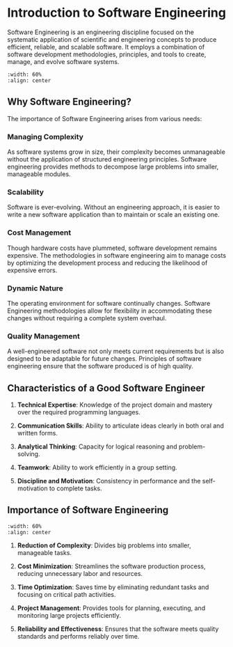 # Introduction to Software Engineering

Software Engineering is an engineering discipline focused on the systematic application of scientific and engineering concepts to produce efficient, reliable, and scalable software. It employs a combination of software development methodologies, principles, and tools to create, manage, and evolve software systems.

```{image} figs/softeng-intro.png
:width: 60%
:align: center
```

## Why Software Engineering?

The importance of Software Engineering arises from various needs:

### Managing Complexity

As software systems grow in size, their complexity becomes unmanageable without the application of structured engineering principles. Software engineering provides methods to decompose large problems into smaller, manageable modules.

### Scalability

Software is ever-evolving. Without an engineering approach, it is easier to write a new software application than to maintain or scale an existing one.

### Cost Management

Though hardware costs have plummeted, software development remains expensive. The methodologies in software engineering aim to manage costs by optimizing the development process and reducing the likelihood of expensive errors.

### Dynamic Nature

The operating environment for software continually changes. Software Engineering methodologies allow for flexibility in accommodating these changes without requiring a complete system overhaul.

### Quality Management

A well-engineered software not only meets current requirements but is also designed to be adaptable for future changes. Principles of software engineering ensure that the software produced is of high quality.

## Characteristics of a Good Software Engineer

1. **Technical Expertise**: Knowledge of the project domain and mastery over the required programming languages.

2. **Communication Skills**: Ability to articulate ideas clearly in both oral and written forms.

3. **Analytical Thinking**: Capacity for logical reasoning and problem-solving.

4. **Teamwork**: Ability to work efficiently in a group setting.

5. **Discipline and Motivation**: Consistency in performance and the self-motivation to complete tasks.

## Importance of Software Engineering

```{image} figs/softeng-importance.png
:width: 60%
:align: center
```

1. **Reduction of Complexity**: Divides big problems into smaller, manageable tasks.

2. **Cost Minimization**: Streamlines the software production process, reducing unnecessary labor and resources.

3. **Time Optimization**: Saves time by eliminating redundant tasks and focusing on critical path activities.

4. **Project Management**: Provides tools for planning, executing, and monitoring large projects efficiently.

5. **Reliability and Effectiveness**: Ensures that the software meets quality standards and performs reliably over time.
